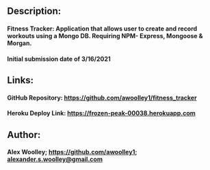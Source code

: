 ## Description: 

#### Fitness Tracker: Application that allows user to create and record workouts using a Mongo DB.  Requiring NPM- Express, Mongoose & Morgan.

#### Initial submission date of 3/16/2021


## Links: 

#### GitHub Repository: https://github.com/awoolley1/fitness_tracker

#### Heroku Deploy Link: https://frozen-peak-00038.herokuapp.com

## Author: 

#### Alex Woolley; https://github.com/awoolley1; alexander.s.woolley@gmail.com

